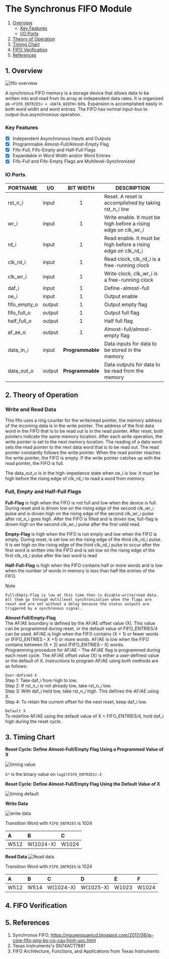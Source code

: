 # The Synchronus FIFO Module
1. [Overview](#1-Overview)
   * [Key Features](#Key-Features)
   * [I/O Ports](#IO-Ports)
2. [Theory of Operation](#2-Theory-of-Operation)
3. [Timing Chart](#3-Timing-Chart)
4. [FIFO Verification](#4-FIFO-Verification)
5. [References](#5-References)

## 1. Overview
![fifo overview](https://github.com/DatNguyen97-VN/SNC_core/blob/main/fifo/doc/figures/syn_fifo.png)

A synchronus FIFO memory is a storage device that allows data to be written into and read from its array at independent data rates. It is organized as `<FIFO_ENTRIES> × <DATA_WIDTH>` bits. Expansion is accomplished easily in both word width and word entries.
The FIFO has normal input-bus to output-bus asynchronous operation. 
### Key Features

- [x] Independent Asynchronous Inputs and Outputs
- [x] Programmable Almost-Full/Almost-Empty Flag
- [X] Fifo-Full, Fifo-Empty and Half-Full Flags
- [x] Expandable in Word Width and/or Word Entries
- [X] Fifo-Full and Fifo-Empty Flags are Multilevel-Synchronized

### IO Ports

| PORTNAME     | I/O    |   BIT WIDTH   | DESCRIPTION |
|--------------|--------|:-------------:|-------------|
| rst_n_i      | input  |       1       | Reset. A reset is accomplished by taking rst_n_i low |
| wr_i         | input  |       1       | Write enable. It must be high before a rising edge on clk_wr_i |
| rd_i         | input  |       1       | Read enable. It must be high before a rising edge on clk_rd_i |
| clk_rd_i     | input  |       1       | Read clock, clk_rd_i is a free-running clock |
| clk_wr_i     | input  |       1       | Write clock, clk_wr_i is a free-running clock |
| daf_i        | input  |       1       | Define-almost-full |
| oe_i         | input  |       1       | Output enable |
| fifo_empty_o | output |       1       | Output empty flag |
| fifo_full_o  | output |       1       | Output full flag |
| half_full_o  | output |       1       | Half full flag |
| af_ae_o      | output |       1       | Almost-full/almost-empty flag |
| data_in_i    | input  | **Programmable**  | Data inputs for data to be stored in the memory |
| data_out_o   | output | **Programmable**  | Data outputs for data to be read from the memory |

## 2. Theory of Operation

### Write and Read Data
This fifo uses a ring counter for the write/read pointer, the memory address of the incoming data is in the write pointer. The address of the first data word in the FIFO that is to be read out is in the read pointer. After reset, both pointers indicate the same memory location. After each write operation, the write pointer is set to the next memory location. The reading of a data word sets the read pointer to the next data word that is to be read out. The read pointer constantly follows the write pointer. When the read pointer reaches the write pointer, the FIFO is empty. If the write pointer catches up with the read pointer, the FIFO is full.

The data_out_o is in the high-impedance state when oe_i is low. It must be high before the rising edge of clk_rd_i to read a word from memory.

### Full, Empty and Half-Full Flags
**Full-Flag** is high when the FIFO is not full and low when the device is full. During reset and is driven low on the rising edge of the second clk_wr_i pulse and is driven high on the rising edge of the second clk_wr_i pulse after rst_n_i goes high. After the FIFO is filled and is driven low, full-flag is driven high on the second clk_wr_i pulse after the first valid read.

**Empty-Flag** is high when the FIFO is not empty and low when the FIFO is empty. During reset, is set low on the rising edge of the third clk_rd_i pulse. It is set high on the rising edge of the third clk_rd_i pulse to occur after the first word is written into the FIFO and is set low on the rising edge of the first clk_rd_i pulse after the last word is read

**Half-Full-Flag** is high when the FIFO contains half or more words and is low when the number of words in memory is less than half the entries of the FIFO.

> [!NOTE]
> `Full/Empty-Flag is low at this time then is disable-write/read data. All them go through multilevel synchronization when the flags are reset
and are set without a delay because the status outputs are triggered by a synchronous signal.`

**Almost Full/Empty-Flag**  
The AF/AE boundary is defined by the AF/AE offset value (X). This
value can be programmed during reset, or the default value of FIFO_ENTRIES/4 can be used. AF/AE is high when
the FIFO contains (X + 1) or fewer words or (FIFO_ENTRIES – X +1) or more words. AF/AE is low when the FIFO
contains between (X + 2) and (FIFO_ENTRIES – X) words.  
Programming procedure for AF/AE – The AF/AE flag is programmed during each reset cycle. The
AF/AE offset value (X) is either a user-defined value or the default of X. Instructions to program
AF/AE using both methods are as follows:  

`User-defined X`  
Step 1: Take daf_i from high to low.  
Step 2: If rst_n_i is not already low, take rst_n_i low.  
Step 3: With daf_i held low, take rst_n_i high. This defines the AF/AE using X.  
Step 4: To retain the current offset for the next reset, keep daf_i low.  

`Default X`  
To redefine AF/AE using the default value of X = FIFO_ENTRIES/4, hold daf_i high during the reset cycle.  
## 3. Timing Chart  
**Reset Cycle: Define Almost-Full/Empty Flag Using a Programmed Value of X**  

![timing value](https://github.com/DatNguyen97-VN/SNC_core/blob/main/fifo/doc/figures/timing_value.png)

 `X*` is the binary value on `log2(FIFO_ENTRIES)-2`

 **Reset Cycle: Define Almost-Full/Empty Flag Using the Default Value of X**

 ![timing default](https://github.com/DatNguyen97-VN/SNC_core/blob/main/fifo/doc/figures/timing_default.png)
 
**Write Data**

![write data](https://github.com/DatNguyen97-VN/SNC_core/blob/main/fifo/doc/figures/timing_write.png)


Transition Word with `FIFO_ENTRIES` is 1024

| A    |  B   |  C  |
| :--- | :--- | :---|
| W512 | W(1024-X) |  W1024 | 


**Read Data**
![Read data](https://github.com/DatNguyen97-VN/SNC_core/blob/main/fifo/doc/figures/timing_read.png)

Transition Word with `FIFO_ENTRIES` is 1024

| A    |   B  |   C  |  D   | E    |  F   |
| :--- | :--- | :--- | :--- | :--- | :--- |
| W512 | W514 |  W(1024-X) | W(1025-X) | W1023 | W1024 |
## 4. FIFO Verification

## 5. References  

1. Synchronus FIFO, https://nguyenquanicd.blogspot.com/2017/08/ip-core-fifo-ong-bo-co-cau-hinh-uoc.html  
2. Texas Instruments's SN74ACT7881  
3. FIFO Architecture, Functions, and Applications from Texas Instruments  